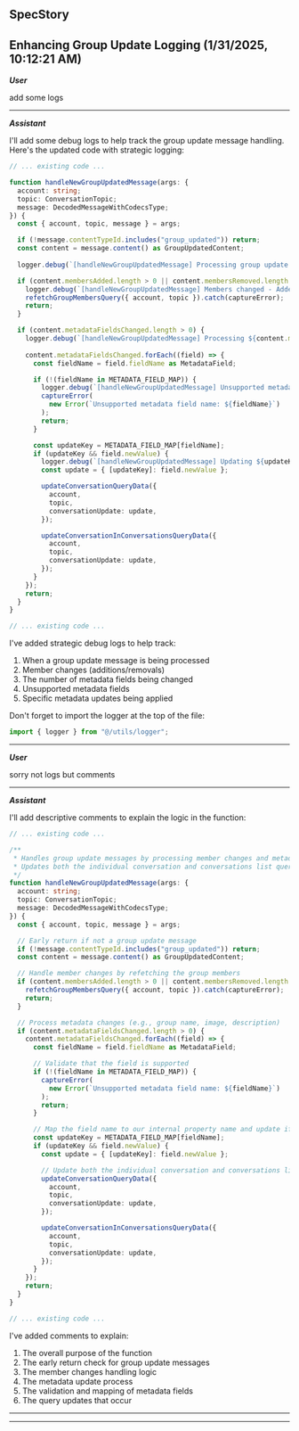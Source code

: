 ## SpecStory

## Enhancing Group Update Logging (1/31/2025, 10:12:21 AM)

_**User**_

add some logs

---

_**Assistant**_

I'll add some debug logs to help track the group update message handling. Here's the updated code with strategic logging:

```typescript:features/streams/stream-messages.ts
// ... existing code ...

function handleNewGroupUpdatedMessage(args: {
  account: string;
  topic: ConversationTopic;
  message: DecodedMessageWithCodecsType;
}) {
  const { account, topic, message } = args;

  if (!message.contentTypeId.includes("group_updated")) return;
  const content = message.content() as GroupUpdatedContent;
  
  logger.debug(`[handleNewGroupUpdatedMessage] Processing group update for topic: ${topic}`);

  if (content.membersAdded.length > 0 || content.membersRemoved.length > 0) {
    logger.debug(`[handleNewGroupUpdatedMessage] Members changed - Added: ${content.membersAdded.length}, Removed: ${content.membersRemoved.length}`);
    refetchGroupMembersQuery({ account, topic }).catch(captureError);
    return;
  }

  if (content.metadataFieldsChanged.length > 0) {
    logger.debug(`[handleNewGroupUpdatedMessage] Processing ${content.metadataFieldsChanged.length} metadata field changes`);
    
    content.metadataFieldsChanged.forEach((field) => {
      const fieldName = field.fieldName as MetadataField;

      if (!(fieldName in METADATA_FIELD_MAP)) {
        logger.debug(`[handleNewGroupUpdatedMessage] Unsupported metadata field name: ${fieldName}`);
        captureError(
          new Error(`Unsupported metadata field name: ${fieldName}`)
        );
        return;
      }

      const updateKey = METADATA_FIELD_MAP[fieldName];
      if (updateKey && field.newValue) {
        logger.debug(`[handleNewGroupUpdatedMessage] Updating ${updateKey} to: ${field.newValue}`);
        const update = { [updateKey]: field.newValue };

        updateConversationQueryData({
          account,
          topic,
          conversationUpdate: update,
        });

        updateConversationInConversationsQueryData({
          account,
          topic,
          conversationUpdate: update,
        });
      }
    });
    return;
  }
}

// ... existing code ...
```

I've added strategic debug logs to help track:
1. When a group update message is being processed
2. Member changes (additions/removals)
3. The number of metadata fields being changed
4. Unsupported metadata fields
5. Specific metadata updates being applied

Don't forget to import the logger at the top of the file:
```typescript:features/streams/stream-messages.ts
import { logger } from "@/utils/logger";
```

---

_**User**_

sorry not logs but comments

---

_**Assistant**_

I'll add descriptive comments to explain the logic in the function:

```typescript:features/streams/stream-messages.ts
// ... existing code ...

/**
 * Handles group update messages by processing member changes and metadata updates
 * Updates both the individual conversation and conversations list queries
 */
function handleNewGroupUpdatedMessage(args: {
  account: string;
  topic: ConversationTopic;
  message: DecodedMessageWithCodecsType;
}) {
  const { account, topic, message } = args;

  // Early return if not a group update message
  if (!message.contentTypeId.includes("group_updated")) return;
  const content = message.content() as GroupUpdatedContent;

  // Handle member changes by refetching the group members
  if (content.membersAdded.length > 0 || content.membersRemoved.length > 0) {
    refetchGroupMembersQuery({ account, topic }).catch(captureError);
    return;
  }

  // Process metadata changes (e.g., group name, image, description)
  if (content.metadataFieldsChanged.length > 0) {
    content.metadataFieldsChanged.forEach((field) => {
      const fieldName = field.fieldName as MetadataField;

      // Validate that the field is supported
      if (!(fieldName in METADATA_FIELD_MAP)) {
        captureError(
          new Error(`Unsupported metadata field name: ${fieldName}`)
        );
        return;
      }

      // Map the field name to our internal property name and update if there's a new value
      const updateKey = METADATA_FIELD_MAP[fieldName];
      if (updateKey && field.newValue) {
        const update = { [updateKey]: field.newValue };

        // Update both the individual conversation and conversations list queries
        updateConversationQueryData({
          account,
          topic,
          conversationUpdate: update,
        });

        updateConversationInConversationsQueryData({
          account,
          topic,
          conversationUpdate: update,
        });
      }
    });
    return;
  }
}

// ... existing code ...
```

I've added comments to explain:
1. The overall purpose of the function
2. The early return check for group update messages
3. The member changes handling logic
4. The metadata update process
5. The validation and mapping of metadata fields
6. The query updates that occur

---



---

